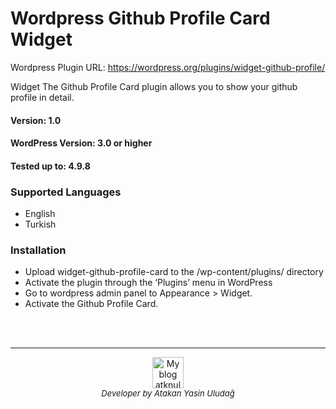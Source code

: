 # Wordpress Github Profile Card Widget 

Wordpress Plugin URL: <a href="https://wordpress.org/plugins/widget-github-profile/" target="_blank">https://wordpress.org/plugins/widget-github-profile/</a>

Widget The Github Profile Card plugin allows you to show your github profile in detail.

#### Version: 1.0
#### WordPress Version: 3.0 or higher
#### Tested up to: 4.9.8

### Supported Languages
  - English
  - Turkish
  
### Installation
  - Upload widget-github-profile-card to the /wp-content/plugins/ directory
  - Activate the plugin through the ‘Plugins’ menu in WordPress
  - Go to wordpress admin panel to Appearance > Widget.
  - Activate the Github Profile Card.
  
<br/><br/>
<hr/>
<div align="center">
<a href="http://www.atknuludag.com" target="_blank"><img width="50" src="http://www.atknuludag.com/wp-content/uploads/2016/08/favicon.png" alt="My blog atknuludag.com" /></a>
<br/>
<i style="font-size: 13px;">Developer by Atakan Yasin Uludağ</i>
</div>
